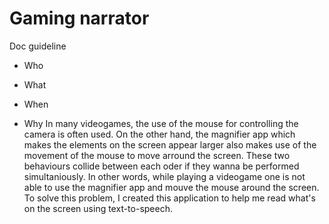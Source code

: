 # Gaming narrator

Doc guideline
- Who
- What
- When

- Why
In many videogames, the use of the mouse for controlling the camera is often used. On the other hand, the magnifier app which makes the elements on the screen appear larger also makes use of the movement of the mouse to move arround the screen. These two behaviours collide between each oder if they wanna be performed simultaniously. In other words, while playing a videogame one is not able to use the magnifier app and mouve the mouse around the screen. 
To solve this problem, I created this application to help me read what's on the screen using text-to-speech.
